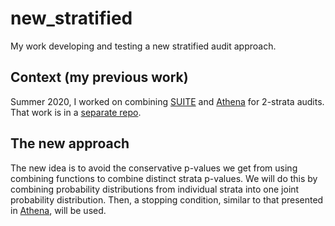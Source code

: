 # new_stratified
My work developing and testing a new stratified audit approach.

## Context (my previous work)
Summer 2020, I worked on combining [SUITE](https://github.com/pbstark/CORLA18/tree/master/code) and [Athena](https://github.com/gwexploratoryaudits/r2b2/tree/master) for 2-strata audits. That work is in a [separate repo](https://github.com/obroadrick/stratified_athena/tree/master).

## The new approach
The new idea is to avoid the conservative p-values we get from using combining functions to combine distinct strata p-values. We will do this by combining probability distributions from individual strata into one joint probability distribution. Then, a stopping condition, similar to that presented in [Athena](https://github.com/gwexploratoryaudits/r2b2/tree/master), will be used.


